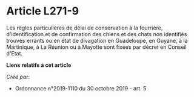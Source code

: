 # Article L271-9

Les règles particulières de délai de conservation à la fourrière, d'identification et de confirmation des chiens et des chats
non identifiés trouvés errants ou en état de divagation en Guadeloupe, en Guyane, à la Martinique, à La Réunion ou à Mayotte
sont fixées par décret en Conseil d'Etat.

**Liens relatifs à cet article**

_Créé par_:

  - Ordonnance n°2019-1110 du 30 octobre 2019 - art. 5
